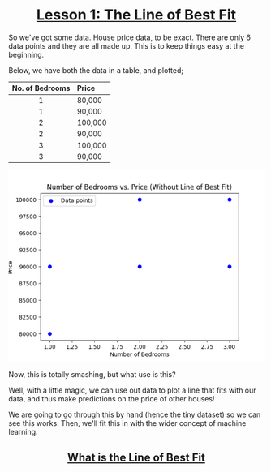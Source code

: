 <h1 style="text-align:center; text-decoration:underline;">Lesson 1: The Line of Best Fit</h1>

So we've got some data. House price data, to be exact. There are only 6 data points and they are all made up. This is to keep things easy at the beginning.

Below, we have both the data in a table, and plotted;

| No. of Bedrooms | Price   |
| :-------------: | :------ |
|        1        | 80,000  |
|        1        | 90,000  |
|        2        | 100,000 |
|        2        | 90,000  |
|        3        | 100,000 |
|        3        | 90,000  |

![Scatter Plot](scatter_plot_without_line_of_best_fit.png)

Now, this is totally smashing, but what use is this?

Well, with a little magic, we can use out data to plot a line that fits with our data, and thus make predictions on the price of other houses!

We are going to go through this by hand (hence the tiny dataset) so we can see this works. Then, we'll fit this in with the wider concept of machine learning.

<h2 style="text-align:center; text-decoration:underline;">What is the Line of Best Fit</h2>
